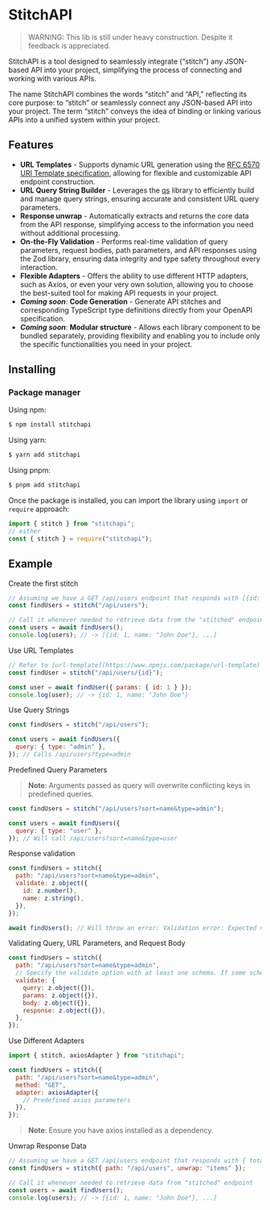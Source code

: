 # StitchAPI

> WARNING: This lib is still under heavy construction. Despite it feedback is appreciated.

StitchAPI is a tool designed to seamlessly integrate (“stitch”) any JSON-based API into your project, simplifying the process of connecting and working with various APIs.

The name StitchAPI combines the words “stitch” and “API,” reflecting its core purpose: to “stitch” or seamlessly connect any JSON-based API into your project. The term “stitch” conveys the idea of binding or linking various APIs into a unified system within your project.

## Features

- **URL Templates** - Supports dynamic URL generation using the [RFC 6570 URI Template specification](https://datatracker.ietf.org/doc/html/rfc6570), allowing for flexible and customizable API endpoint construction.
- **URL Query String Builder** - Leverages the [qs](https://www.npmjs.com/package/qs) library to efficiently build and manage query strings, ensuring accurate and consistent URL query parameters.
- **Response unwrap** - Automatically extracts and returns the core data from the API response, simplifying access to the information you need without additional processing.
- **On-the-Fly Validation** - Performs real-time validation of query parameters, request bodies, path parameters, and API responses using the Zod library, ensuring data integrity and type safety throughout every interaction.
- **Flexible Adapters** - Offers the ability to use different HTTP adapters, such as Axios, or even your very own solution, allowing you to choose the best-suited tool for making API requests in your project.
- **_Coming soon_**: **Code Generation** - Generate API stitches and corresponding TypeScript type definitions directly from your OpenAPI specification.
- **_Coming soon_**: **Modular structure** - Allows each library component to be bundled separately, providing flexibility and enabling you to include only the specific functionalities you need in your project.

## Installing

### Package manager

Using npm:

```bash
$ npm install stitchapi
```

Using yarn:

```bash
$ yarn add stitchapi
```

Using pnpm:

```bash
$ pnpm add stitchapi
```

Once the package is installed, you can import the library using `import` or `require` approach:

```js
import { stitch } from "stitchapi";
// either
const { stitch } = require("stitchapi");
```

## Example

Create the first stitch

```js
// Assuming we have a GET /api/users endpoint that responds with [{id: 1, name: "John Doe"}, ...]
const findUsers = stitch("/api/users");

// Call it whenever needed to retrieve data from the "stitched" endpoint
const users = await findUsers();
console.log(users); // -> [{id: 1, name: "John Doe"}, ...]
```

Use URL Templates

```js
// Refer to [url-template](https://www.npmjs.com/package/url-template) for advanced templating
const findUser = stitch("/api/users/{id}");

const user = await findUser({ params: { id: 1 } });
console.log(user); // -> {id: 1, name: "John Doe"}
```

Use Query Strings

```js
const findUsers = stitch("/api/users");

const users = await findUsers({
  query: { type: "admin" },
}); // Calls /api/users?type=admin
```

Predefined Query Parameters

> **Note**: Arguments passed as query will overwrite conflicting keys in predefined queries.

```js
const findUsers = stitch("/api/users?sort=name&type=admin");

const users = await findUsers({
  query: { type: "user" },
}); // Will call /api/users?sort=name&type=user
```

Response validation

```js
const findUsers = stitch({
  path: "/api/users?sort=name&type=admin",
  validate: z.object({
    id: z.number(),
    name: z.string(),
  }),
});

await findUsers(); // Will throw an error: Validation error: Expected number, received string at "id"
```

Validating Query, URL Parameters, and Request Body

```js
const findUsers = stitch({
  path: "/api/users?sort=name&type=admin",
  // Specify the validate option with at least one schema. If some schemas are omitted, validation for those components is disabled.
  validate: {
    query: z.object({}),
    params: z.object({}),
    body: z.object({}),
    response: z.object({}),
  },
});
```

Use Different Adapters

```js
import { stitch, axiosAdapter } from "stitchapi";

const findUsers = stitch({
  path: "/api/users?sort=name&type=admin",
  method: "GET",
  adapter: axiosAdapter({
    // Predefined axios parameters
  }),
});
```

> **Note**: Ensure you have axios installed as a dependency.

Unwrap Response Data

```js
// Assuming we have a GET /api/users endpoint that responds with { total: 100, items: [{id: 1, name: "John Doe"}, ...] }
const findUsers = stitch({ path: "/api/users", unwrap: "items" });

// Call it whenever needed to retrieve data from "stitched" endpoint
const users = await findUsers();
console.log(users); // -> [{id: 1, name: "John Doe"}, ...]
```
